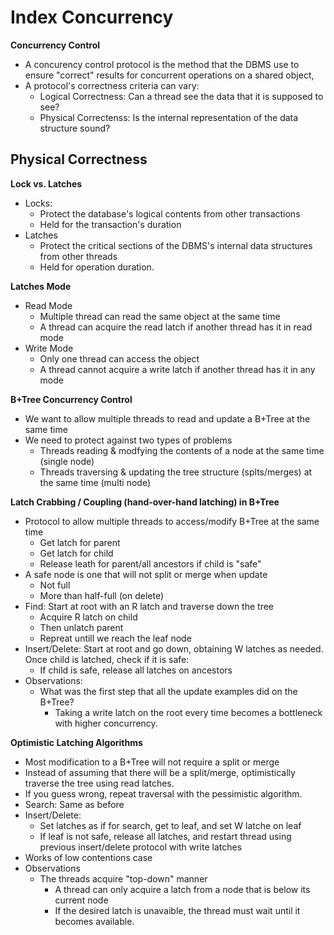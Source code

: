 # Index Concurrency

__Concurrency Control__
- A concurency control protocol is the method that the DBMS use to ensure "correct" results for concurrent operations on a shared object,
- A protocol's correctness criteria can vary:
    - Logical Correctness: Can a thread see the data that it is supposed to see?
    - Physical Correctenss: Is the internal representation of the data structure sound?

## Physical Correctness

__Lock vs. Latches__
- Locks:
    - Protect the database's logical contents from other transactions
    - Held for the transaction's duration 
- Latches
    - Protect the critical sections of the DBMS's internal data structures from other threads
    - Held for operation duration.

__Latches Mode__
- Read Mode
    - Multiple thread can read the same object at the same time
    - A thread can acquire the read latch if another thread has it in read mode
- Write Mode  
    - Only one thread can access the object
    - A thread cannot acquire a write latch if another thread has it in any mode

__B+Tree Concurrency Control__
- We want to allow multiple threads to read and update a B+Tree at the same time
- We need to protect against two types of problems
    - Threads reading & modfying the contents of a node at the same time (single node)
    - Threads traversing & updating the tree structure (splts/merges) at the same time (multi node)

__Latch Crabbing / Coupling (hand-over-hand latching) in B+Tree__
- Protocol to allow multiple threads to access/modify B+Tree at the same time
    - Get latch for parent
    - Get latch for child
    - Release leath for parent/all ancestors if child is "safe"
- A safe node is one that will not split or merge when update
    - Not full
    - More than half-full (on delete)
- Find: Start at root with an R latch and traverse down the tree
    - Acquire R latch on child
    - Then unlatch parent
    - Repreat untill we reach the leaf node
- Insert/Delete: Start at root and go down, obtaining W latches as needed. Once child is latched, check if it is safe:
    - If child is safe, release all latches on ancestors
- Observations:
    - What was the first step that all the update examples did on the B+Tree?
        - Taking a write latch on the root every time becomes a bottleneck with higher concurrency.

__Optimistic Latching Algorithms__
- Most modification to a B+Tree will not require a split or merge
- Instead of assuming that there will be a split/merge, optimistically traverse the tree using read latches.
- If you guess wrong, repeat traversal with the pessimistic algorithm.
- Search: Same as before
- Insert/Delete:
    - Set latches as if for search, get to leaf, and set W latche on leaf
    - If leaf is not safe, release all latches, and restart thread using previous insert/delete protocol with write latches
- Works of low contentions case
- Observations
    - The threads acquire "top-down" manner
        - A thread can only acquire a latch from a node that is below its current node
        - If the desired latch is unavaible, the thread must wait until it becomes available.
    